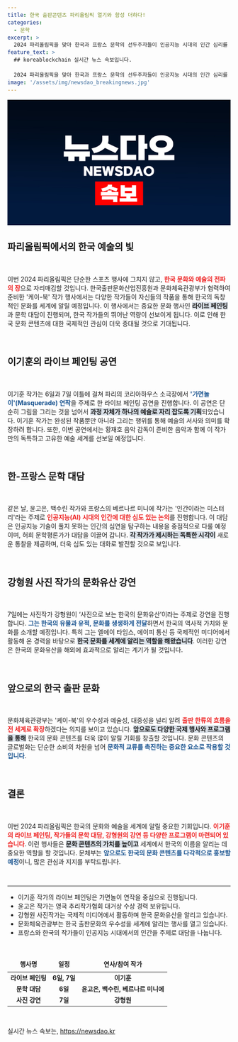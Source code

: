 ```yaml
---
title: 한국 출판콘텐츠 파리올림픽 열기와 함성 더하다!
categories:
  - 문학
excerpt: >
  2024 파리올림픽을 맞아 한국과 프랑스 문학의 선두주자들이 인공지능 시대의 인간 심리를 탐구하는 대담과 이기훈 작가의 라이브 페인팅 공연이 진행됩니다. 문화의 만남을 놓치지 마세요!
feature_text: >
  ## koreablockchain 실시간 뉴스 속보입니다.

  2024 파리올림픽을 맞아 한국과 프랑스 문학의 선두주자들이 인공지능 시대의 인간 심리를 탐구하는 대담과 이기훈 작가의 라이브 페인팅 공연이 진행됩니다. 문화의 만남을 놓치지 마세요!
image: '/assets/img/newsdao_breakingnews.jpg'
---
```


<p><img src="/assets/img/newsdao_breakingnews.jpg" alt="koreablockchain 속보" /></p>

<h2 data-ke-size="size26">파리올림픽에서의 한국 예술의 빛</h2>

<p data-ke-size="size16">&nbsp;</p>

<p>이번 2024 파리올림픽은 단순한 스포츠 행사에 그치지 않고, <b><span style="color: #ee2323;">한국 문화와 예술의 전파의 장</span></b>으로 자리매김할 것입니다. 한국출판문화산업진흥원과 문화체육관광부가 협력하여 준비한 '케이-북' 작가 행사에서는 다양한 작가들이 자신들의 작품을 통해 한국의 독창적인 문화를 세계에 알릴 예정입니다. 이 행사에서는 중요한 문화 행사인 <b><span style="background-color: #21538527;">라이브 페인팅</span></b>과 문학 대담이 진행되며, 한국 작가들의 뛰어난 역량이 선보이게 됩니다. 이로 인해 한국 문화 콘텐츠에 대한 국제적인 관심이 더욱 증대될 것으로 기대됩니다. </p>

<p data-ke-size="size16">&nbsp;</p>

<h2 data-ke-size="size26">이기훈의 라이브 페인팅 공연</h2>

<p data-ke-size="size16">&nbsp;</p>

<p>이기훈 작가는 6일과 7일 이틀에 걸쳐 파리의 코리아하우스 소극장에서 <b><span style="color: #1a5490;">'가면놀이'(Masquerade) 연작</span></b>을 주제로 한 라이브 페인팅 공연을 진행합니다. 이 공연은 단순히 그림을 그리는 것을 넘어서 <b><span style="background-color: #21538527;">과정 자체가 하나의 예술로 자리 잡도록 기획</span></b>되었습니다. 이기훈 작가는 완성된 작품뿐만 아니라 그리는 행위를 통해 예술의 서사와 의미를 확장하려 합니다. 또한, 이번 공연에서는 황재호 음악 감독이 준비한 음악과 함께 이 작가만의 독특하고 고유한 예술 세계를 선보일 예정입니다. </p>

<p data-ke-size="size16">&nbsp;</p>

<h2 data-ke-size="size26">한-프랑스 문학 대담</h2>

<p data-ke-size="size16">&nbsp;</p>

<p>같은 날, 윤고은, 백수린 작가와 프랑스의 베르나르 미니에 작가는 '인간이라는 미스터리'라는 주제로 <b><span style="color: #ee2323;">인공지능(AI) 시대의 인간에 대한 심도 있는 논의</span></b>를 진행합니다. 이 대담은 인공지능 기술이 풀지 못하는 인간의 심연을 탐구하는 내용을 중점적으로 다룰 예정이며, 허희 문학평론가가 대담을 이끌어 갑니다. <b><span style="background-color: #21538527;">각 작가가 제시하는 독특한 시각이</span></b> 새로운 통찰을 제공하며, 더욱 심도 있는 대화로 발전할 것으로 보입니다. </p>

<p data-ke-size="size16">&nbsp;</p>

<h2 data-ke-size="size26">강형원 사진 작가의 문화유산 강연</h2>

<p data-ke-size="size16">&nbsp;</p>

<p>7일에는 사진작가 강형원이 ‘사진으로 보는 한국의 문화유산’이라는 주제로 강연을 진행합니다. <b><span style="color: #1a5490;">그는 한국의 유물과 유적, 문화를 생생하게 전달</span></b>하면서 한국의 역사적 가치와 문화를 소개할 예정입니다. 특히 그는 엘에이 타임스, 에이피 통신 등 국제적인 미디어에서 활동해 온 경력을 바탕으로 <b><span style="background-color: #21538527;">한국 문화를 세계에 알리는 역할을 해왔습니다</span></b>. 이러한 강연은 한국의 문화유산을 해외에 효과적으로 알리는 계기가 될 것입니다.</p>

<p data-ke-size="size16">&nbsp;</p>

<h2 data-ke-size="size26">앞으로의 한국 출판 문화</h2>

<p data-ke-size="size16">&nbsp;</p>

<p>문화체육관광부는 '케이-북'의 우수성과 예술성, 대중성을 널리 알려 <b><span style="color: #ee2323;">출판 한류의 흐름을 전 세계로 확장</span></b>하겠다는 의지를 보이고 있습니다. <b><span style="background-color: #21538527;">앞으로도 다양한 국제 행사와 프로그램을 통해</span></b> 한국의 문화 콘텐츠를 더욱 많이 알릴 기회를 창출할 것입니다. 문화 콘텐츠의 글로벌화는 단순한 소비의 차원을 넘어 <b><span style="color: #1a5490;">문화적 교류를 촉진하는 중요한 요소로 작용할 것입니다</span></b>.</p>

<p data-ke-size="size16">&nbsp;</p>

<h2 data-ke-size="size26">결론</h2>

<p data-ke-size="size16">&nbsp;</p>

<p>이번 2024 파리올림픽은 한국의 문화와 예술을 세계에 알릴 중요한 기회입니다. <b><span style="color: #ee2323;">이기훈의 라이브 페인팅, 작가들의 문학 대담, 강형원의 강연 등 다양한 프로그램이 마련되어 있습니다</span></b>. 이런 행사들은 <b><span style="background-color: #21538527;">문화 콘텐츠의 가치를 높이고</span></b> 세계에서 한국의 이름을 알리는 데 중요한 역할을 할 것입니다. 문체부는 <b><span style="color: #1a5490;">앞으로도 한국의 문화 콘텐츠를 다각적으로 홍보할 예정</span></b>이니, 많은 관심과 지지를 부탁드립니다. </p>

<p data-ke-size="size16">&nbsp;</p>

<hr />

<ul>
<li>이기훈 작가의 라이브 페인팅은 가면놀이 연작을 중심으로 진행됩니다.</li>
<li>윤고은 작가는 영국 추리작가협회 대거상 수상 경력 보유입니다.</li>
<li>강형원 사진작가는 국제적 미디어에서 활동하며 한국 문화유산을 알리고 있습니다.</li>
<li>문화체육관광부는 한국 출판문화의 우수성을 세계에 알리는 행사를 열고 있습니다.</li>
<li>프랑스와 한국의 작가들이 인공지능 시대에서의 인간을 주제로 대담을 나눕니다.</li>
</ul>

<p data-ke-size="size16">&nbsp;</p>

<table>
  <thead>
    <tr>
      <td style="text-align: center; height: 29px;"><b>행사명</b></td>
      <td style="text-align: center; height: 29px;"><b>일정</b></td>
      <td style="text-align: center; height: 29px;"><b>연사/참여 작가</b></td>
    </tr>
  </thead>
  <tbody>
    <tr>
      <td style="text-align: center; height: 17px;"><b>라이브 페인팅</b></td>
      <td style="text-align: center; height: 17px;"><b>6일, 7일</b></td>
      <td style="text-align: center; height: 17px;"><b>이기훈</b></td>
    </tr>
    <tr>
      <td style="text-align: center; height: 17px;"><b>문학 대담</b></td>
      <td style="text-align: center; height: 17px;"><b>6일</b></td>
      <td style="text-align: center; height: 17px;"><b>윤고은, 백수린, 베르나르 미니에</b></td>
    </tr>
    <tr>
      <td style="text-align: center; height: 17px;"><b>사진 강연</b></td>
      <td style="text-align: center; height: 17px;"><b>7일</b></td>
      <td style="text-align: center; height: 17px;"><b>강형원</b></td>
    </tr>
  </tbody>
</table>

<p data-ke-size="size16">&nbsp;</p>
실시간 뉴스 속보는, <a href="https://newsdao.kr" rel="dofollow">https://newsdao.kr</a>


